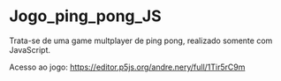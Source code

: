# Jogo_ping_pong_JS

Trata-se de uma game multplayer de ping pong, realizado somente com JavaScript.

Acesso ao jogo:
https://editor.p5js.org/andre.nery/full/1Tir5rC9m
